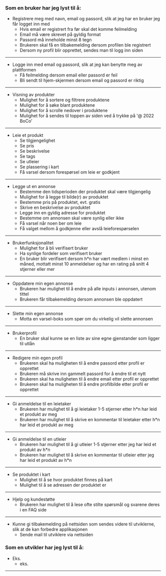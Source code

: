 ### Som en bruker har jeg lyst til å:

- Registrere meg med navn, email og passord, slik at jeg har en bruker jeg får logget inn med
  - Hvis email er registrert fra før skal det komme feilmelding 
  - Email må være skrevet på gyldig format
  - Passord må inneholde minst 8 tegn
  - Brukeren skal få en tilbakemelding dersom profilen ble registrert
  - Dersom ny profil blir opprettet, sendes man til logg inn siden
___

- Logge inn med email og passord, slik at jeg kan benytte meg av plattformen
  - Få feilmelding dersom email eller passord er feil
  - Bli sendt til hjem-skjermen dersom email og passord er riktig
---
- Visning av produkter
  - Mulighet for å sortere og filtrere produktene
  - Mulighet for å søke blant produktene
  - Mulighet for å scrolle nedover i produktene
  - Mulighet for å sendes til toppen av siden ved å trykke på '@ 2022 BoCo'
---
- Leie et produkt
  - Se tilgjengelighet
  - Se pris
  - Se beskrivelse
  - Se tags
  - Se utleier
  - Se plassering i kart
  - Få varsel dersom forespørsel om leie er godkjent
___
- Legge ut en annonse
  - Bestemme den tidsperioden der produktet skal være tilgjengelig
  - Mulighet for å legge til bilde(r) av produktet 
  - Bestemme pris på produktet, evt. gratis
  - Skrive en beskrivelse av produktet
  - Legge inn en gyldig adresse for produktet
  - Bestemme om annonsen skal være synlig eller ikke
  - Få varsel når noen ber om leie
  - Få valget mellom å godkjenne eller avslå leieforespørselen 
___
- Brukerfunksjonalitet
  - Mulighet for å bli verifisert bruker
  - Ha synlige fordeler som verifisert bruker
  - En bruker blir verifisert dersom h*n har vært medlem i minst en måned, mottatt minst 10 anmeldelser og har en rating på snitt 4 stjerner eller mer
---
- Oppdatere min egen annonse
  - Brukeren har mulighet til å endre på alle inputs i annonsen, utenom tittel
  - Brukeren får tilbakemelding dersom annonsen ble oppdatert
___
- Slette min egen annonse
  - Motta en varsel-boks som spør om du virkelig vil slette annonsen
---
- Brukerprofil
  - En bruker skal kunne se en liste av sine egne gjenstander som ligger til utlån
___
- Redigere min egen profil
  - Brukeren skal ha muligheten til å endre passord etter profil er opprettet
  - Brukeren må skrive inn gammelt passord for å endre til et nytt
  - Brukeren skal ha muligheten til å endre email etter profil er opprettet
  - Brukeren skal ha muligheten til å endre profilbilde etter profil er opprettet
___
- Gi anmeldelse til en leietaker
  - Brukeren har mulighet til å gi leietaker 1-5 stjerner etter h*n har leid et produkt av meg
  - Brukeren har mulighet til å skrive en kommentar til leietaker etter h*n har leid et produkt av meg
___
- Gi anmeldelse til en utleier
  - Brukeren har mulighet til å gi utleier 1-5 stjerner etter jeg har leid et produkt av h*n
  - Brukeren har mulighet til å skrive en kommentar til utleier etter jeg har leid et produkt av h*n
---
- Se produktet i kart
  - Mulighet til å se hvor produktet finnes på kart
  - Mulighet til å se adressen der produktet er
---
- Hjelp og kundestøtte
  - Brukeren har mulighet til å lese ofte stilte spørsmål og svarene deres i en FAQ side
___
- Kunne gi tilbakemelding på nettsiden som sendes videre til utviklerne, slik at de kan forbedre applikasjonen
  - Sende mail til utviklere via nettsiden

### Som en utvikler har jeg lyst til å:

- Eks.
  - eks.
___